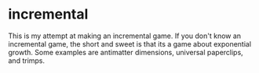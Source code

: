 # incremental
This is my attempt at making an incremental game. If you don't know an incremental game, the short and sweet is that its a game about exponential growth. Some examples are antimatter dimensions, universal paperclips, and trimps.
